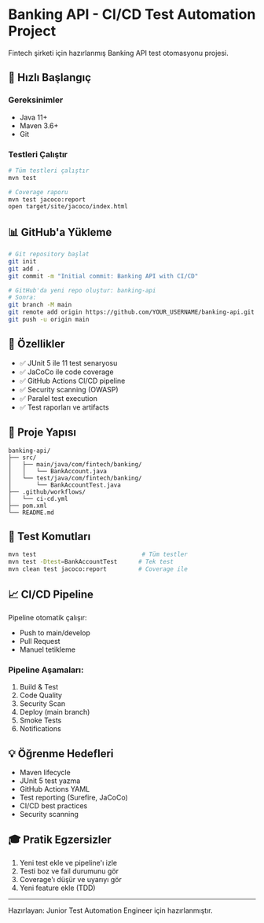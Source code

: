 # Banking API - CI/CD Test Automation Project

Fintech şirketi için hazırlanmış Banking API test otomasyonu projesi.

## 🚀 Hızlı Başlangıç

### Gereksinimler
- Java 11+
- Maven 3.6+
- Git

### Testleri Çalıştır
```bash
# Tüm testleri çalıştır
mvn test

# Coverage raporu
mvn test jacoco:report
open target/site/jacoco/index.html
```

## 📊 GitHub'a Yükleme

```bash
# Git repository başlat
git init
git add .
git commit -m "Initial commit: Banking API with CI/CD"

# GitHub'da yeni repo oluştur: banking-api
# Sonra:
git branch -M main
git remote add origin https://github.com/YOUR_USERNAME/banking-api.git
git push -u origin main
```

## 🎯 Özellikler

- ✅ JUnit 5 ile 11 test senaryosu
- ✅ JaCoCo ile code coverage
- ✅ GitHub Actions CI/CD pipeline
- ✅ Security scanning (OWASP)
- ✅ Paralel test execution
- ✅ Test raporları ve artifacts

## 📁 Proje Yapısı

```
banking-api/
├── src/
│   ├── main/java/com/fintech/banking/
│   │   └── BankAccount.java
│   └── test/java/com/fintech/banking/
│       └── BankAccountTest.java
├── .github/workflows/
│   └── ci-cd.yml
├── pom.xml
└── README.md
```

## 🧪 Test Komutları

```bash
mvn test                              # Tüm testler
mvn test -Dtest=BankAccountTest      # Tek test
mvn clean test jacoco:report         # Coverage ile
```

## 📈 CI/CD Pipeline

Pipeline otomatik çalışır:
- Push to main/develop
- Pull Request
- Manuel tetikleme

### Pipeline Aşamaları:
1. Build & Test
2. Code Quality
3. Security Scan
4. Deploy (main branch)
5. Smoke Tests
6. Notifications

## 💡 Öğrenme Hedefleri

- Maven lifecycle
- JUnit 5 test yazma
- GitHub Actions YAML
- Test reporting (Surefire, JaCoCo)
- CI/CD best practices
- Security scanning

## 🎓 Pratik Egzersizler

1. Yeni test ekle ve pipeline'ı izle
2. Testi boz ve fail durumunu gör
3. Coverage'ı düşür ve uyarıyı gör
4. Yeni feature ekle (TDD)

---

Hazırlayan: Junior Test Automation Engineer için hazırlanmıştır.
